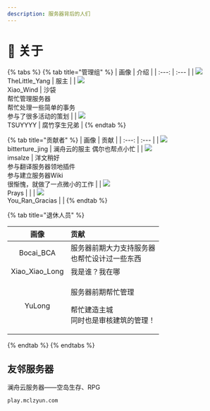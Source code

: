 ```yaml
---
description: 服务器背后的人们
---
```


# 🧻 关于

{% tabs %}
{% tab title="管理组" %}
| 画像 | 介绍 |
| :---: | :--- |
| ![](https://kehuduan2019.oss-cn-shanghai.aliyuncs.com/faces/TSUYYYY.png) <br />TheLittle\_Yang | 服主 |
| ![](https://kehuduan2019.oss-cn-shanghai.aliyuncs.com/faces/Xiao_Wind.png) <br />Xiao\_Wind | 沙袋<br />帮忙管理服务器<br />帮忙处理一些简单的事务<br />参与了很多活动的策划           |
| ![](https://kehuduan2019.oss-cn-shanghai.aliyuncs.com/faces/TSUYYYY.png)<br /> TSUYYYY | 腐竹孪生兄弟 |
{% endtab %}

{% tab title="贡献者" %}
| 画像 | 贡献 |
| :---: | :--- |
| ![](https://kehuduan2019.oss-cn-shanghai.aliyuncs.com/faces/bittertrue_jing.png)<br /> bitterture\_jing | 澜舟云的服主 偶尔也帮点小忙 |
| ![](https://kehuduan2019.oss-cn-shanghai.aliyuncs.com/faces/imsalze.png)<br /> imsalze | 洋文稍好<br />参与翻译服务器领地插件<br />参与建立服务器Wiki<br />很惭愧，就做了一点微小的工作 |
| ![](https://kehuduan2019.oss-cn-shanghai.aliyuncs.com/faces/Prays.png)<br /> Prays |  |
| ![](https://kehuduan2019.oss-cn-shanghai.aliyuncs.com/faces/You_Ran_Gracias.png)<br /> You\_Ran\_Gracias |  |
{% endtab %}

{% tab title="退休人员" %}
<table>
  <thead>
    <tr>
      <th style="text-align:center">&#x753B;&#x50CF;</th>
      <th style="text-align:left">&#x8D21;&#x732E;</th>
    </tr>
  </thead>
  <tbody>
    <tr>
      <td style="text-align:center">
        <img src="https://kehuduan2019.oss-cn-shanghai.aliyuncs.com/faces/Bocai_BCA.png"
        alt/>
        <br />Bocai_BCA</td>
      <td style="text-align:left">&#x670D;&#x52A1;&#x5668;&#x524D;&#x671F;&#x5927;&#x529B;&#x652F;&#x6301;&#x670D;&#x52A1;&#x5668;
        <br
        />&#x4E5F;&#x5E2E;&#x5FD9;&#x8BBE;&#x8BA1;&#x8FC7;&#x4E00;&#x4E9B;&#x4E1C;&#x897F;</td>
    </tr>
    <tr>
      <td style="text-align:center">
        <img src="https://kehuduan2019.oss-cn-shanghai.aliyuncs.com/faces/Xiao_Xiao_Long.png"
        alt/>
        <br />Xiao_Xiao_Long</td>
      <td style="text-align:left">&#x6211;&#x662F;&#x8C01;&#xFF1F;&#x6211;&#x5728;&#x54EA;</td>
    </tr>
    <tr>
      <td style="text-align:center">
        <img src="https://kehuduan2019.oss-cn-shanghai.aliyuncs.com/faces/YuLong.png"
        alt/>
        <br />YuLong</td>
      <td style="text-align:left">
        <p>&#x670D;&#x52A1;&#x5668;&#x524D;&#x671F;&#x5E2E;&#x5FD9;&#x7BA1;&#x7406;</p>
        <p>&#x5E2E;&#x5FD9;&#x5EFA;&#x9020;&#x4E3B;&#x57CE;
          <br />&#x540C;&#x65F6;&#x4E5F;&#x662F;&#x5BA1;&#x6838;&#x5EFA;&#x7B51;&#x7684;&#x7BA1;&#x7406;&#xFF01;</p>
      </td>
    </tr>
  </tbody>
</table>
{% endtab %}
{% endtabs %}

## 友邻服务器

澜舟云服务器——空岛生存、RPG

```text
play.mclzyun.com
```

